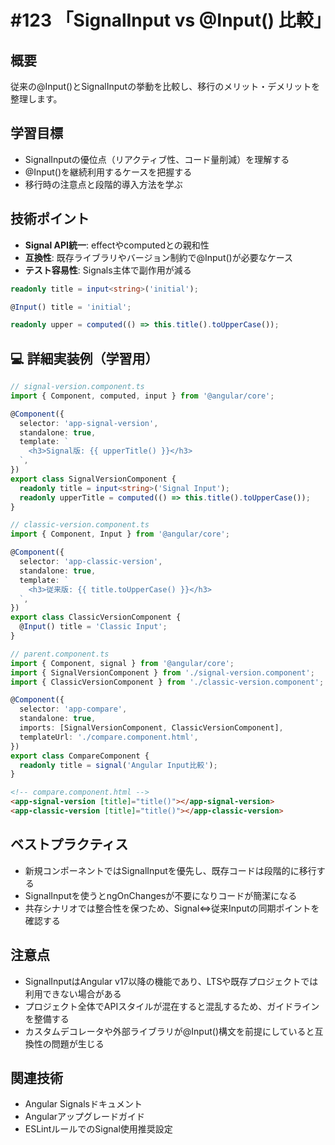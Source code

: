 # #123 「SignalInput vs @Input() 比較」

## 概要
従来の@Input()とSignalInputの挙動を比較し、移行のメリット・デメリットを整理します。

## 学習目標
- SignalInputの優位点（リアクティブ性、コード量削減）を理解する
- @Input()を継続利用するケースを把握する
- 移行時の注意点と段階的導入方法を学ぶ

## 技術ポイント
- **Signal API統一**: effectやcomputedとの親和性
- **互換性**: 既存ライブラリやバージョン制約で@Input()が必要なケース
- **テスト容易性**: Signals主体で副作用が減る

```typescript
readonly title = input<string>('initial');
```

```typescript
@Input() title = 'initial';
```

```typescript
readonly upper = computed(() => this.title().toUpperCase());
```

## 💻 詳細実装例（学習用）
```typescript
// signal-version.component.ts
import { Component, computed, input } from '@angular/core';

@Component({
  selector: 'app-signal-version',
  standalone: true,
  template: `
    <h3>Signal版: {{ upperTitle() }}</h3>
  `,
})
export class SignalVersionComponent {
  readonly title = input<string>('Signal Input');
  readonly upperTitle = computed(() => this.title().toUpperCase());
}
```

```typescript
// classic-version.component.ts
import { Component, Input } from '@angular/core';

@Component({
  selector: 'app-classic-version',
  standalone: true,
  template: `
    <h3>従来版: {{ title.toUpperCase() }}</h3>
  `,
})
export class ClassicVersionComponent {
  @Input() title = 'Classic Input';
}
```

```typescript
// parent.component.ts
import { Component, signal } from '@angular/core';
import { SignalVersionComponent } from './signal-version.component';
import { ClassicVersionComponent } from './classic-version.component';

@Component({
  selector: 'app-compare',
  standalone: true,
  imports: [SignalVersionComponent, ClassicVersionComponent],
  templateUrl: './compare.component.html',
})
export class CompareComponent {
  readonly title = signal('Angular Input比較');
}
```

```html
<!-- compare.component.html -->
<app-signal-version [title]="title()"></app-signal-version>
<app-classic-version [title]="title()"></app-classic-version>
```

## ベストプラクティス
- 新規コンポーネントではSignalInputを優先し、既存コードは段階的に移行する
- SignalInputを使うとngOnChangesが不要になりコードが簡潔になる
- 共存シナリオでは整合性を保つため、Signal⇔従来Inputの同期ポイントを確認する

## 注意点
- SignalInputはAngular v17以降の機能であり、LTSや既存プロジェクトでは利用できない場合がある
- プロジェクト全体でAPIスタイルが混在すると混乱するため、ガイドラインを整備する
- カスタムデコレータや外部ライブラリが@Input()構文を前提にしていると互換性の問題が生じる

## 関連技術
- Angular Signalsドキュメント
- Angularアップグレードガイド
- ESLintルールでのSignal使用推奨設定
